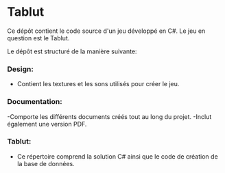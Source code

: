# Tablut
Ce dépôt contient le code source d'un jeu développé en C#.  Le jeu en question est le Tablut.

Le dépôt est structuré de la manière suivante:

### Design:
- Contient les textures et les sons utilisés pour créer le jeu.

### Documentation:
-Comporte les différents documents créés tout au long du projet.
-Inclut également une version PDF.

### Tablut:
- Ce répertoire comprend la solution C# ainsi que le code de création de la base de données.
